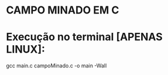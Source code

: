 # CAMPO MINADO EM C

# Execução no terminal [APENAS LINUX]: 
  gcc main.c campoMinado.c -o main -Wall

